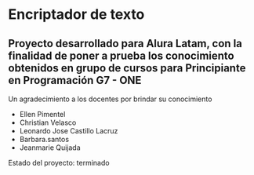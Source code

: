 <h1>Encriptador de texto</h1>
<h2>Proyecto desarrollado para Alura Latam, con la finalidad de poner a prueba los conocimiento obtenidos en grupo de cursos para Principiante en Programación G7 - ONE</h2> 
<p>Un agradecimiento a los docentes por brindar su conocimiento</p> 

- Ellen Pimentel
- Christian Velasco
- Leonardo Jose Castillo Lacruz
- Barbara.santos
- Jeanmarie Quijada

<p>Estado del proyecto: terminado</p> 

